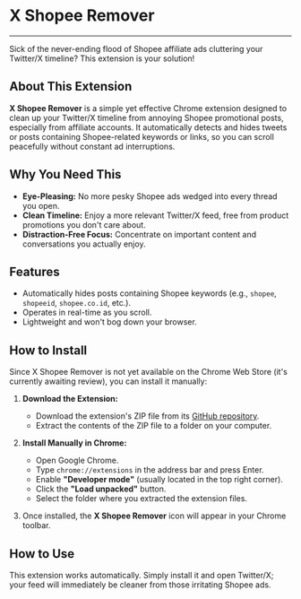 # X Shopee Remover

---

Sick of the never-ending flood of Shopee affiliate ads cluttering your Twitter/X timeline? This extension is your solution!

## About This Extension

**X Shopee Remover** is a simple yet effective Chrome extension designed to clean up your Twitter/X timeline from annoying Shopee promotional posts, especially from affiliate accounts. It automatically detects and hides tweets or posts containing Shopee-related keywords or links, so you can scroll peacefully without constant ad interruptions.

## Why You Need This

* **Eye-Pleasing:** No more pesky Shopee ads wedged into every thread you open.
* **Clean Timeline:** Enjoy a more relevant Twitter/X feed, free from product promotions you don't care about.
* **Distraction-Free Focus:** Concentrate on important content and conversations you actually enjoy.

## Features

* Automatically hides posts containing Shopee keywords (e.g., `shopee`, `shopeeid`, `shopee.co.id`, etc.).
* Operates in real-time as you scroll.
* Lightweight and won't bog down your browser.

## How to Install

Since X Shopee Remover is not yet available on the Chrome Web Store (it's currently awaiting review), you can install it manually:

1.  **Download the Extension:**
    * Download the extension's ZIP file from its [GitHub repository](https://github.com/wiscaksono/x-shopee-remover).
    * Extract the contents of the ZIP file to a folder on your computer.

2.  **Install Manually in Chrome:**
    * Open Google Chrome.
    * Type `chrome://extensions` in the address bar and press Enter.
    * Enable **"Developer mode"** (usually located in the top right corner).
    * Click the **"Load unpacked"** button.
    * Select the folder where you extracted the extension files.

3.  Once installed, the **X Shopee Remover** icon will appear in your Chrome toolbar.

## How to Use

This extension works automatically. Simply install it and open Twitter/X; your feed will immediately be cleaner from those irritating Shopee ads.
